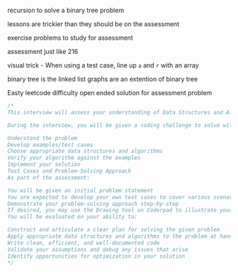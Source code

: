 recursion to solve a binary tree problem

lessons are trickier than they should be on the assessment

exercise problems to study for assessment

assessment just like 216

visual trick
    - When using a test case, line up `a` and `r` with an array

binary tree is the linked list
graphs are an extention of binary tree

Easty leetcode difficulty
open ended solution for assessment problem

```js
/*
This interview will assess your understanding of Data Structures and Algorithms, with a particular focus on problem-solving skills. Please prepare thoroughly using this study guide. Refer to the course policy for information on retakes.

During the interview, you will be given a coding challenge to solve within 45 minutes. You are expected to follow the problem-solving approach covered in our course:

Understand the problem
Develop examples/test cases
Choose appropriate data structures and algorithms
Verify your algorithm against the examples
Implement your solution
Test Cases and Problem-Solving Approach
As part of the assessment:

You will be given an initial problem statement
You are expected to develop your own test cases to cover various scenarios, including edge cases
Demonstrate your problem-solving approach step-by-step
If desired, you may use the Drawing tool on Coderpad to illustrate your thought process
You will be evaluated on your ability to:

Construct and articulate a clear plan for solving the given problem
Apply appropriate data structures and algorithms to the problem at hand
Write clean, efficient, and well-documented code
Validate your assumptions and debug any issues that arise
Identify opportunities for optimization in your solution
*/
```